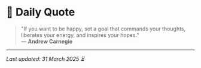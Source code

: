 # 📜 Daily Quote

> "If you want to be happy, set a goal that commands your thoughts, liberates your energy, and inspires your hopes."  
> — **Andrew Carnegie**

---

_Last updated: 31 March 2025 ⏳_
